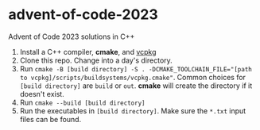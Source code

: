 # advent-of-code-2023

Advent of Code 2023 solutions in C++

1. Install a C++ compiler, **cmake**, and [vcpkg](https://github.com/microsoft/vcpkg)
2. Clone this repo. Change into a day's directory.
3. Run `cmake -B [build directory] -S . -DCMAKE_TOOLCHAIN_FILE="[path to vcpkg]/scripts/buildsystems/vcpkg.cmake"`.
   Common choices for `[build directory]` are `build` or `out`. **cmake** will create the directory if it doesn't exist.
4. Run `cmake --build [build directory]`
5. Run the executables in `[build directory]`. Make sure the `*.txt` input files can be found.
